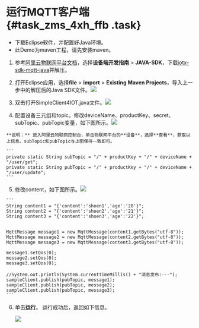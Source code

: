 # 运行MQTT客户端 {#task_zms_4xh_ffb .task}

-   下载Eclipse软件，并配置好Java环境。
-   此Demo为maven工程，请先安装maven。

1.  参考[阿里云物联网平台文档](https://help.aliyun.com/document_detail/42693.html)，选择**设备端开发指南** \> **JAVA-SDK**，下载[iotx-sdk-mqtt-java](http://aliyun-iot.oss-cn-hangzhou.aliyuncs.com/iotx-sdk-java/iotx-sdk-mqtt-java-20170526.zip?spm=a2c4g.11186623.2.11.641652276CMj67&file=iotx-sdk-mqtt-java-20170526.zip)并解压。 
2.  打开Eclipse应用，选择**file** \> **import** \> **Existing Maven Projects**，导入上一步中的解压后的Java SDK文件。![](http://static-aliyun-doc.oss-cn-hangzhou.aliyuncs.com/assets/img/21750/155410416712652_zh-CN.png)

 
3.  双击打开SimpleClient4IOT.java文件。![](http://static-aliyun-doc.oss-cn-hangzhou.aliyuncs.com/assets/img/21750/155410416712656_zh-CN.png)

 
4.   配置设备三元组和topic。修改deviceName、productKey、secret、subTopic、pubTopic变量，如下图所示。![](http://static-aliyun-doc.oss-cn-hangzhou.aliyuncs.com/assets/img/21750/155410416712658_zh-CN.png)

 

    **说明：** 进入阿里云物联网控制台，单击物联网平台的**设备**，选择**查看**，获取以上信息。subTopic和pubTopic与上图保持一致即可。

    ```
    private static String subTopic = "/" + productKey + "/" + deviceName + "/user/get";
    private static String pubTopic = "/" + productKey + "/" + deviceName + "/user/update";
    ```

5.   修改content，如下图所示。![](http://static-aliyun-doc.oss-cn-hangzhou.aliyuncs.com/assets/img/21750/155410416712662_zh-CN.png)

 

    ```
    String content1 = "{'content':'shoen1','age':'20'}";
    String content2 = "{'content':'shoen2','age':'21'}";
    String content3 = "{'content':'shoen3','age':'22'}";
    
    
    MqttMessage message1 = new MqttMessage(content1.getBytes("utf-8"));
    MqttMessage message2 = new MqttMessage(content2.getBytes("utf-8"));
    MqttMessage message3 = new MqttMessage(content3.getBytes("utf-8"));
    
    message1.setQos(0);
    message2.setQos(0);
    message3.setQos(0);
    
    //System.out.println(System.currentTimeMillis() + "消息发布:---");
    sampleClient.publish(pubTopic, message1);
    sampleClient.publish(pubTopic, message2);
    sampleClient.publish(pubTopic, message3);
    ```

6.  单击**运行**。 运行成功后，返回如下信息。

    ![](http://static-aliyun-doc.oss-cn-hangzhou.aliyuncs.com/assets/img/21750/155410416712664_zh-CN.png)


